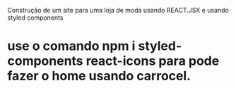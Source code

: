 Construção de um site para uma loja de moda usando REACT.JSX e usando styled components
# use o comando  npm i styled-components react-icons para pode fazer o home usando carrocel.
